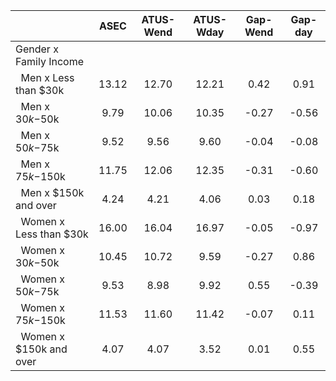 
|                      |         ASEC |    ATUS-Wend |    ATUS-Wday |     Gap-Wend |      Gap-day |
| -------------------- | :----------: | :----------: | :----------: | :----------: | :----------: |
| Gender x Family Income |              |              |              |              |              |
| &nbsp;&nbsp;Men x Less than $30k |        13.12 |        12.70 |        12.21 |         0.42 |         0.91 |
| &nbsp;&nbsp;Men x $30k-$50k |         9.79 |        10.06 |        10.35 |        -0.27 |        -0.56 |
| &nbsp;&nbsp;Men x $50k-$75k |         9.52 |         9.56 |         9.60 |        -0.04 |        -0.08 |
| &nbsp;&nbsp;Men x $75k-$150k |        11.75 |        12.06 |        12.35 |        -0.31 |        -0.60 |
| &nbsp;&nbsp;Men x $150k and over |         4.24 |         4.21 |         4.06 |         0.03 |         0.18 |
| &nbsp;&nbsp;Women x Less than $30k |        16.00 |        16.04 |        16.97 |        -0.05 |        -0.97 |
| &nbsp;&nbsp;Women x $30k-$50k |        10.45 |        10.72 |         9.59 |        -0.27 |         0.86 |
| &nbsp;&nbsp;Women x $50k-$75k |         9.53 |         8.98 |         9.92 |         0.55 |        -0.39 |
| &nbsp;&nbsp;Women x $75k-$150k |        11.53 |        11.60 |        11.42 |        -0.07 |         0.11 |
| &nbsp;&nbsp;Women x $150k and over |         4.07 |         4.07 |         3.52 |         0.01 |         0.55 |

